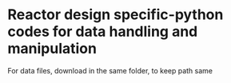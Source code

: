 # Reactor design specific-python codes for data handling and manipulation
 For data files, download in the same folder, to keep path same
